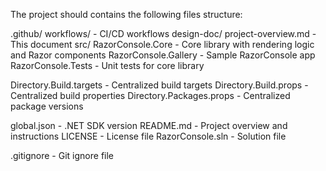 The project should contains the following files structure:

.github/
  workflows/ - CI/CD workflows
design-doc/
  project-overview.md - This document
src/
  RazorConsole.Core - Core library with rendering logic and Razor components
  RazorConsole.Gallery - Sample RazorConsole app
  RazorConsole.Tests - Unit tests for core library

Directory.Build.targets - Centralized build targets
Directory.Build.props - Centralized build properties
Directory.Packages.props - Centralized package versions

global.json - .NET SDK version
README.md - Project overview and instructions
LICENSE - License file
RazorConsole.sln - Solution file

.gitignore - Git ignore file
